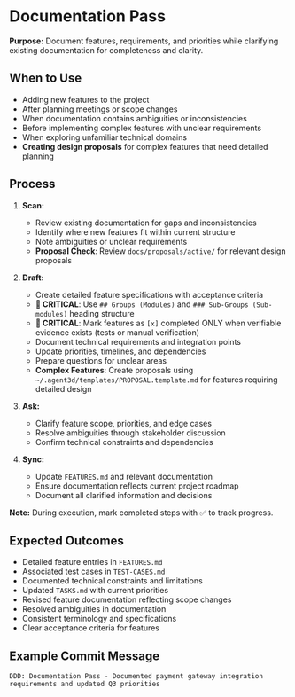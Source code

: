 # Documentation Pass

**Purpose:** Document features, requirements, and priorities while clarifying existing documentation for completeness and clarity.

## When to Use
- Adding new features to the project
- After planning meetings or scope changes
- When documentation contains ambiguities or inconsistencies
- Before implementing complex features with unclear requirements
- When exploring unfamiliar technical domains
- **Creating design proposals** for complex features that need detailed planning

## Process
1. **Scan:**
   - Review existing documentation for gaps and inconsistencies
   - Identify where new features fit within current structure
   - Note ambiguities or unclear requirements
   - **Proposal Check**: Review `docs/proposals/active/` for relevant design proposals

2. **Draft:**
   - Create detailed feature specifications with acceptance criteria
   - **🔗 CRITICAL**: Use `## Groups (Modules)` and `### Sub-Groups (Sub-modules)` heading structure
   - **🚨 CRITICAL**: Mark features as `[x]` completed ONLY when verifiable evidence exists (tests or manual verification)
   - Document technical requirements and integration points
   - Update priorities, timelines, and dependencies
   - Prepare questions for unclear areas
   - **Complex Features**: Create proposals using `~/.agent3d/templates/PROPOSAL.template.md` for features requiring detailed design

3. **Ask:**
   - Clarify feature scope, priorities, and edge cases
   - Resolve ambiguities through stakeholder discussion
   - Confirm technical constraints and dependencies

4. **Sync:**
   - Update `FEATURES.md` and relevant documentation
   - Ensure documentation reflects current project roadmap
   - Document all clarified information and decisions

**Note:** During execution, mark completed steps with ✅ to track progress.

## Expected Outcomes
- Detailed feature entries in `FEATURES.md`
- Associated test cases in `TEST-CASES.md`
- Documented technical constraints and limitations
- Updated `TASKS.md` with current priorities
- Revised feature documentation reflecting scope changes
- Resolved ambiguities in documentation
- Consistent terminology and specifications
- Clear acceptance criteria for features

## Example Commit Message
`DDD: Documentation Pass - Documented payment gateway integration requirements and updated Q3 priorities`
